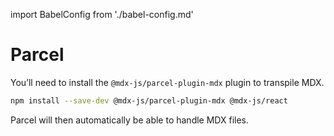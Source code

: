 import BabelConfig from './babel-config.md'

# Parcel

You’ll need to install the `@mdx-js/parcel-plugin-mdx` plugin to transpile MDX.

```sh
npm install --save-dev @mdx-js/parcel-plugin-mdx @mdx-js/react
```

Parcel will then automatically be able to handle MDX files.

<BabelConfig />
